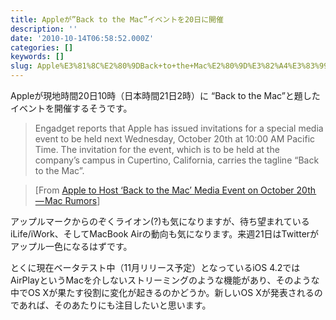 ```yaml
---
title: Appleが”Back to the Mac”イベントを20日に開催
description: ''
date: '2010-10-14T06:58:52.000Z'
categories: []
keywords: []
slug: Apple%E3%81%8C%E2%80%9DBack+to+the+Mac%E2%80%9D%E3%82%A4%E3%83%99%E3%83%B3%E3%83%88%E3%82%9220%E6%97%A5%E3%81%AB%E9%96%8B%E5%82%AC
---
```

Appleが現地時間20日10時（日本時間21日2時）に “Back to the Mac”と題したイベントを開催するそうです。

> Engadget reports that Apple has issued invitations for a special media event to be held next Wednesday, October 20th at 10:00 AM Pacific Time. The invitation for the event, which is to be held at the company’s campus in Cupertino, California, carries the tagline “Back to the Mac”.

> \[From [Apple to Host ‘Back to the Mac’ Media Event on October 20th — Mac Rumors](http://www.macrumors.com/2010/10/13/apple-to-host-back-to-the-mac-media-event-on-october-20th/)\]

アップルマークからのぞくライオン(?)も気になりますが、待ち望まれているiLife/iWork、そしてMacBook Airの動向も気になります。来週21日はTwitterがアップル一色になるはずです。

とくに現在ベータテスト中（11月リリース予定）となっているiOS 4.2ではAirPlayというMacを介しないストリーミングのような機能があり、そのような中でOS Xが果たす役割に変化が起きるのかどうか。新しいOS Xが発表されるのであれば、そのあたりにも注目したいと思います。